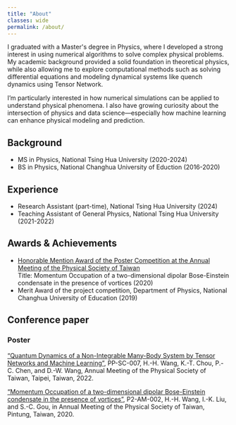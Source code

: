 ```yaml
---
title: "About"
classes: wide
permalink: /about/
---
```


I graduated with a Master's degree in Physics, where I developed a strong interest in using numerical algorithms to solve complex physical problems. My academic background provided a solid foundation in theoretical physics, while also allowing me to explore computational methods such as solving differential equations and modeling dynamical systems like quench dynamics using Tensor Network.

I’m particularly interested in how numerical simulations can be applied to understand physical phenomena. I also have growing curiosity about the intersection of physics and data science—especially how machine learning can enhance physical modeling and prediction.

## Background
- MS in Physics, National Tsing Hua University (2020-2024)
- BS in Physics, National Changhua University of Eduction (2016-2020)

## Experience
- Research Assistant (part-time), National Tsing Hua University (2024)
- Teaching Assistant of General Physics, National Tsing Hua University (2021-2022)

## Awards & Achievements
- [Honorable Mention Award of the Poster Competition at the Annual Meeting of the Physical Society of Taiwan][Honorable-Mention-Poster_TPS-2020]\
Title: Momentum Occupation of a two-dimensional dipolar Bose-Einstein condensate in the presence of vortices (2020)
- Merit Award of the project competition, Department of Physics, National Changhua University of Education (2019)

## Conference paper
### Poster
[“Quantum Dynamics of a Non-Integrable Many-Body System by Tensor Networks and Machine Learning”][Quantum-Dynamics-non-integrable-TN-ML], PP-SC-007, H.-H. Wang, K.-T. Chou, P.-C. Chen, and D.-W. Wang, Annual Meeting of the Physical Society of Taiwan, Taipei, Taiwan, 2022.

[“Momentum Occupation of a two-dimensional dipolar Bose-Einstein condensate in the presence of vortices”][dipolar-BEC-2D-vortices], P2-AM-002, H.-H. Wang, I.-K. Liu, and S.-C. Gou,  in Annual Meeting of the Physical Society of Taiwan, Pintung, Taiwan, 2020.

[Honorable-Mention-Poster_TPS-2020]: https://tps2020.conf.tw/site/news_show.aspx?sid=1312&lang=en&pid=221#a12
[Quantum-Dynamics-non-integrable-TN-ML]: https://tps2022.conf.tw/site/order/1396/poster.aspx?sid=1396&lang=en
[dipolar-BEC-2D-vortices]: https://tps2020.conf.tw/site/order/1312/Poster.aspx?sid=1312&lang=en

